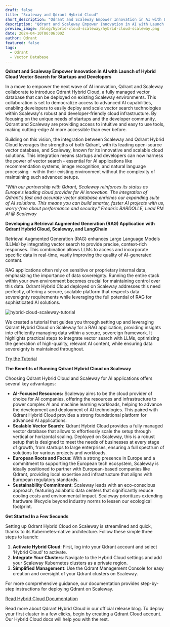 ```yaml
---
draft: false
title: "Scaleway and Qdrant Hybrid Cloud"
short_description: "Qdrant and Scaleway Empower Innovation in AI with Launch of Hybrid Cloud Vector Search for Startups and Developers." 
description: "Qdrant and Scaleway Empower Innovation in AI with Launch of Hybrid Cloud Vector Search for Startups and Developers."
preview_image: /blog/hybrid-cloud-scaleway/hybrid-cloud-scaleway.png
date: 2024-04-10T00:06:00Z
author: Qdrant
featured: false
tags:
  - Qdrant
  - Vector Database
---
```


**Qdrant and Scaleway Empower Innovation in AI with Launch of Hybrid Cloud Vector Search for Startups and Developers**

In a move to empower the next wave of AI innovation, Qdrant and Scaleway collaborate to introduce Qdrant Hybrid Cloud, a fully managed vector database that can be deployed on existing Scaleway environments. This collaboration is set to democratize access to advanced AI capabilities, enabling developers to easily deploy and scale vector search technologies within Scaleway's robust and developer-friendly cloud infrastructure. By focusing on the unique needs of startups and the developer community, Qdrant and Scaleway are providing access to intuitive and easy to use tools, making cutting-edge AI more accessible than ever before.

Building on this vision, the integration between Scaleway and Qdrant Hybrid Cloud leverages the strengths of both Qdrant, with its leading open-source vector database, and Scaleway, known for its innovative and scalable cloud solutions. This integration means startups and developers can now harness the power of vector search - essential for AI applications like recommendation systems, image recognition, and natural language processing - within their existing environment without the complexity of maintaining such advanced setups.

*"With our partnership with Qdrant, Scaleway reinforces its status as Europe's leading cloud provider for AI innovation. The integration of Qdrant's fast and accurate vector database enriches our expanding suite of AI solutions. This means you can build smarter, faster AI projects with us, worry-free about performance and security." Frédéric BARDOLLE, Lead PM AI @ Scaleway*

**Developing a Retrieval Augmented Generation (RAG) Application with Qdrant Hybrid Cloud, Scaleway, and LangChain**

Retrieval Augmented Generation (RAG) enhances Large Language Models (LLMs) by integrating vector search to provide precise, context-rich responses. This combination allows LLMs to access and incorporate specific data in real-time, vastly improving the quality of AI-generated content.

RAG applications often rely on sensitive or proprietary internal data, emphasizing the importance of data sovereignty. Running the entire stack within your own environment becomes crucial for maintaining control over this data. Qdrant Hybrid Cloud deployed on Scaleway addresses this need perfectly, offering a secure, scalable platform that respects data sovereignty requirements while leveraging the full potential of RAG for sophisticated AI solutions.

![hybrid-cloud-scaleway-tutorial](/blog/hybrid-cloud-scaleway/hybrid-cloud-scaleway-tutorial.png)

We created a tutorial that guides you through setting up and leveraging Qdrant Hybrid Cloud on Scaleway for a RAG application, providing insights into efficiently managing data within a secure, sovereign framework. It highlights practical steps to integrate vector search with LLMs, optimizing the generation of high-quality, relevant AI content, while ensuring data sovereignty is maintained throughout.

[Try the Tutorial](/documentation/tutorials/hybrid-cloud/)

**The Benefits of Running Qdrant Hybrid Cloud on Scaleway**

Choosing Qdrant Hybrid Cloud and Scaleway for AI applications offers several key advantages:

- **AI-Focused Resources:** Scaleway aims to be the cloud provider of choice for AI companies, offering the resources and infrastructure to power complex AI and machine learning workloads, helping to advance the development and deployment of AI technologies. This paired with Qdrant Hybrid Cloud provides a strong foundational platform for advanced AI applications.
- **Scalable Vector Search:** Qdrant Hybrid Cloud provides a fully managed vector database that allows to effortlessly scale the setup through vertical or horizontal scaling. Deployed on Scaleway, this is a robust setup that is designed to meet the needs of businesses at every stage of growth, from startups to large enterprises, ensuring a full spectrum of solutions for various projects and workloads.
- **European Roots and Focus**: With a strong presence in Europe and a commitment to supporting the European tech ecosystem, Scaleway is ideally positioned to partner with European-based companies like Qdrant, providing local expertise and infrastructure that aligns with European regulatory standards.
- **Sustainability Commitment**: Scaleway leads with an eco-conscious approach, featuring adiabatic data centers that significantly reduce cooling costs and environmental impact. Scaleway prioritizes extending hardware lifecycle beyond industry norms to lessen our ecological footprint.

**Get Started In a Few Seconds**

Setting up Qdrant Hybrid Cloud on Scaleway is streamlined and quick, thanks to its Kubernetes-native architecture. Follow these simple three steps to launch:

1. **Activate Hybrid Cloud**: First, log into your Qdrant account and select ‘Hybrid Cloud’ to activate.
2. **Integrate Your Clusters**: Navigate to the Hybrid Cloud settings and add your Scaleway Kubernetes clusters as a private region.
3. **Simplified Management**: Use the Qdrant Management Console for easy creation and oversight of your Qdrant clusters on Scaleway.

For more comprehensive guidance, our documentation provides step-by-step instructions for deploying Qdrant on Scaleway.

[Read Hybrid Cloud Documentation](/documentation/hybrid-cloud/)

Read more about Qdrant Hybrid Cloud in our official release blog. To deploy your first cluster in a few clicks, begin by creating a Qdrant Cloud account. Our Hybrid Cloud docs will help you with the rest.